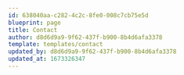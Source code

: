 ```yaml
---
id: 638040aa-c282-4c2c-8fe0-008c7cb75e5d
blueprint: page
title: Contact
author: d8d6d9a9-9f62-437f-b900-8b4d6afa3378
template: templates/contact
updated_by: d8d6d9a9-9f62-437f-b900-8b4d6afa3378
updated_at: 1673326347
---
```

